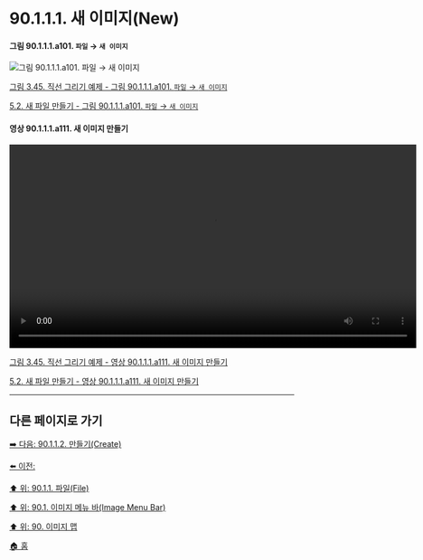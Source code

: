 # 90.1.1.1. 새 이미지(New)

#### 그림 90.1.1.1.a101. `파일` → `새 이미지`
![그림 90.1.1.1.a101. `파일` → `새 이미지`](https://github.com/wonder13662/gimp/assets/15767104/116f6c42-66d8-47ae-8877-9e49d80dc431)

[그림 3.45. 직선 그리기 예제 - 그림 90.1.1.1.a101. `파일` → `새 이미지`](https://wonder13662.github.io/gimp/2.10.36_ko/03-05-01-intention.html#%EA%B7%B8%EB%A6%BC-90111a101-%ED%8C%8C%EC%9D%BC--%EC%83%88-%EC%9D%B4%EB%AF%B8%EC%A7%80)

[5.2. 새 파일 만들기 - 그림 90.1.1.1.a101. `파일` → `새 이미지`]()

#### 영상 90.1.1.1.a111. 새 이미지 만들기
<video controls="controls" width="720" environment="MacOS:Sonoma 14.2.1 GIMP 2.10.36" src="https://github.com/wonder13662/gimp/assets/15767104/028b4f82-b28c-4c2d-96b3-76ab15e9c09a"></video>

[그림 3.45. 직선 그리기 예제 - 영상 90.1.1.1.a111. 새 이미지 만들기](https://wonder13662.github.io/gimp/2.10.36_ko/03-05-01-intention.html#%EC%98%81%EC%83%81-90111a111-%EC%83%88-%EC%9D%B4%EB%AF%B8%EC%A7%80-%EB%A7%8C%EB%93%A4%EA%B8%B0)

[5.2. 새 파일 만들기 - 영상 90.1.1.1.a111. 새 이미지 만들기]()

***

## 다른 페이지로 가기

[➡️ 다음: 90.1.1.2. 만들기(Create)](./90-01-01-filex-02-create.md)

[⬅️ 이전: ]()

[⬆️ 위: 90.1.1. 파일(File)](./90-01-01-file.md)

[⬆️ 위: 90.1. 이미지 메뉴 바(Image Menu Bar)](./90-01-00-image-menu-bar.md)

[⬆️ 위: 90. 이미지 맵](./90-00-image-map.md)

[🏠 홈](./00-home.md)
